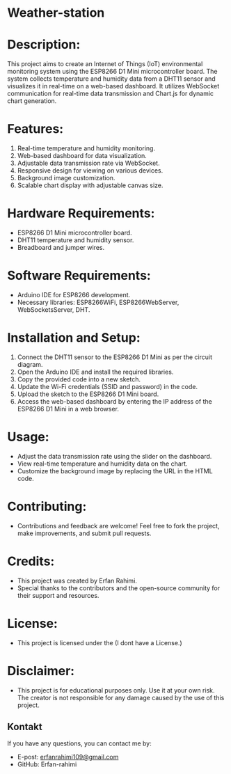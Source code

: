 # Weather-station

# Description:
This project aims to create an Internet of Things (IoT) environmental monitoring system using the ESP8266 D1 Mini microcontroller board. The system collects temperature and humidity data from a DHT11 sensor and visualizes it in real-time on a web-based dashboard. It utilizes WebSocket communication for real-time data transmission and Chart.js for dynamic chart generation.

# Features:
1. Real-time temperature and humidity monitoring.
2. Web-based dashboard for data visualization.
3. Adjustable data transmission rate via WebSocket.
4. Responsive design for viewing on various devices.
5. Background image customization.
6. Scalable chart display with adjustable canvas size.

# Hardware Requirements:
- ESP8266 D1 Mini microcontroller board.
- DHT11 temperature and humidity sensor.
- Breadboard and jumper wires.

# Software Requirements:
- Arduino IDE for ESP8266 development.
- Necessary libraries: ESP8266WiFi, ESP8266WebServer, WebSocketsServer, DHT.

# Installation and Setup:
1. Connect the DHT11 sensor to the ESP8266 D1 Mini as per the circuit diagram.
2. Open the Arduino IDE and install the required libraries.
3. Copy the provided code into a new sketch.
4. Update the Wi-Fi credentials (SSID and password) in the code.
5. Upload the sketch to the ESP8266 D1 Mini board.
6. Access the web-based dashboard by entering the IP address of the ESP8266 D1 Mini in a web browser.

# Usage:
- Adjust the data transmission rate using the slider on the dashboard.
- View real-time temperature and humidity data on the chart.
- Customize the background image by replacing the URL in the HTML code.

# Contributing:
- Contributions and feedback are welcome! Feel free to fork the project, make improvements, and submit pull requests.

# Credits:
- This project was created by Erfan Rahimi.
- Special thanks to the contributors and the open-source community for their support and resources.

# License:
- This project is licensed under the (I dont have a License.)

# Disclaimer:
- This project is for educational purposes only. Use it at your own risk. The creator is not responsible for any damage caused by the use of this project.

## Kontakt

If you have any questions, you can contact me by:

- E-post: erfanrahimi109@gmail.com
- GitHub: Erfan-rahimi
